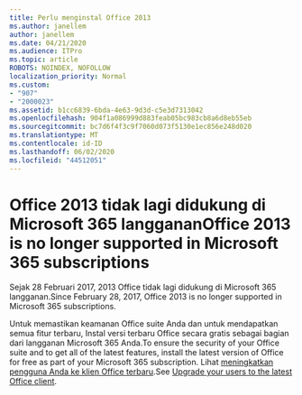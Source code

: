 ```yaml
---
title: Perlu menginstal Office 2013
ms.author: janellem
author: janellem
ms.date: 04/21/2020
ms.audience: ITPro
ms.topic: article
ROBOTS: NOINDEX, NOFOLLOW
localization_priority: Normal
ms.custom:
- "907"
- "2000023"
ms.assetid: b1cc6839-6bda-4e63-9d3d-c5e3d7313042
ms.openlocfilehash: 904f1a086999d883feab05bc983cb8a6d8eb55eb
ms.sourcegitcommit: bc7d6f4f3c9f7060d073f5130e1ec856e248d020
ms.translationtype: MT
ms.contentlocale: id-ID
ms.lasthandoff: 06/02/2020
ms.locfileid: "44512051"
---
```

# <a name="office-2013-is-no-longer-supported-in-microsoft-365-subscriptions"></a><span data-ttu-id="818e5-102">Office 2013 tidak lagi didukung di Microsoft 365 langganan</span><span class="sxs-lookup"><span data-stu-id="818e5-102">Office 2013 is no longer supported in Microsoft 365 subscriptions</span></span>

<span data-ttu-id="818e5-103">Sejak 28 Februari 2017, 2013 Office tidak lagi didukung di Microsoft 365 langganan.</span><span class="sxs-lookup"><span data-stu-id="818e5-103">Since February 28, 2017, Office 2013 is no longer supported in Microsoft 365 subscriptions.</span></span>
  
<span data-ttu-id="818e5-104">Untuk memastikan keamanan Office suite Anda dan untuk mendapatkan semua fitur terbaru, Instal versi terbaru Office secara gratis sebagai bagian dari langganan Microsoft 365 Anda.</span><span class="sxs-lookup"><span data-stu-id="818e5-104">To ensure the security of your Office suite and to get all of the latest features, install the latest version of Office for free as part of your Microsoft 365 subscription.</span></span> <span data-ttu-id="818e5-105">Lihat [meningkatkan pengguna Anda ke klien Office terbaru](https://docs.microsoft.com/microsoft-365/admin/setup/upgrade-users-to-latest-office-client).</span><span class="sxs-lookup"><span data-stu-id="818e5-105">See [Upgrade your users to the latest Office client](https://docs.microsoft.com/microsoft-365/admin/setup/upgrade-users-to-latest-office-client).</span></span>
  